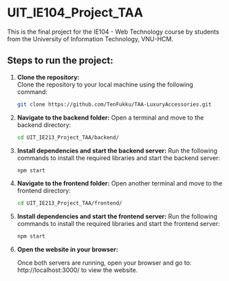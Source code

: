 # UIT_IE104_Project_TAA  

This is the final project for the IE104 - Web Technology course by students from the University of Information Technology, VNU-HCM.  

## Steps to run the project:  

1. **Clone the repository:**  
   Clone the repository to your local machine using the following command:  
   ```bash
   git clone https://github.com/TenFukku/TAA-LuxuryAccessories.git
   
2. **Navigate to the backend folder:**
   Open a terminal and move to the backend directory:
   ```bash
   cd UIT_IE213_Project_TAA/backend/

3. **Install dependencies and start the backend server:**
   Run the following commands to install the required libraries and start the backend server:
   ```bash
   npm start

4. **Navigate to the frontend folder:**
   Open another terminal and move to the frontend directory:
   ```bash
   cd UIT_IE213_Project_TAA/frontend/

5. **Install dependencies and start the frontend server:**
   Run the following commands to install the required libraries and start the frontend server:
   ```bash
   npm start

6. **Open the website in your browser:**

   Once both servers are running, open your browser and go to:
   http://localhost:3000/ to view the website.
